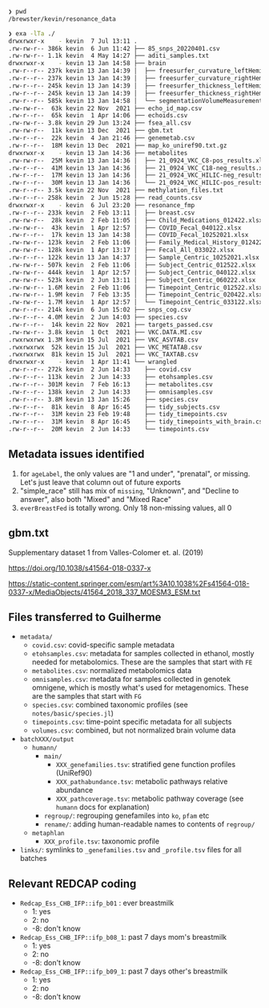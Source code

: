 
```sh
❯ pwd
/brewster/kevin/resonance_data

❯ exa -lTa ./
drwxrwxr-x    - kevin  7 Jul 13:11 .
.rw-rw-r-- 386k kevin  6 Jun 11:42 ├── 85_snps_20220401.csv
.rw-rw-r-- 1.1k kevin  4 May 14:27 ├── aditi_samples.txt
drwxrwxr-x    - kevin 13 Jan 14:58 ├── brain
.rw-r--r-- 237k kevin 13 Jan 14:39 │  ├── freesurfer_curvature_leftHemi_oct2021.csv
.rw-r--r-- 237k kevin 13 Jan 14:39 │  ├── freesurfer_curvature_rightHemi_oct2021.csv
.rw-r--r-- 245k kevin 13 Jan 14:39 │  ├── freesurfer_thickness_leftHemi_oct2021.csv
.rw-r--r-- 245k kevin 13 Jan 14:39 │  ├── freesurfer_thickness_rightHemi_oct2021.csv
.rw-r--r-- 585k kevin 13 Jan 14:58 │  └── segmentationVolumeMeasurements_oct2021.csv
.rw-rw-r--  63k kevin 22 Nov  2021 ├── echo_id_map.csv
.rw-r--r--  65k kevin  1 Apr 14:06 ├── echoids.csv
.rw-rw-r-- 3.8k kevin 29 Jun 13:24 ├── fsea_all.csv
.rw-rw-r--  11k kevin 13 Dec  2021 ├── gbm.txt
.rw-r--r--  22k kevin  4 Jan 21:46 ├── genemetab.csv
.rw-r--r--  18M kevin 13 Dec  2021 ├── map_ko_uniref90.txt.gz
drwxrwxr-x    - kevin 13 Jan 14:36 ├── metabolites
.rw-rw-r--  25M kevin 13 Jan 14:36 │  ├── 21_0924_VKC_C8-pos_results.xlsx
.rw-r--r--  41M kevin 13 Jan 14:36 │  ├── 21_0924_VKC_C18-neg_results.xlsx
.rw-r--r--  17M kevin 13 Jan 14:36 │  ├── 21_0924_VKC_HILIC-neg_results.xlsx
.rw-r--r--  30M kevin 13 Jan 14:36 │  └── 21_0924_VKC_HILIC-pos_results.xlsx
.rw-r--r-- 3.5k kevin 22 Nov  2021 ├── methylation_files.txt
.rw-r--r-- 258k kevin  2 Jun 15:28 ├── read_counts.csv
drwxrwxr-x    - kevin  6 Jul 23:20 ├── resonance_fmp
.rw-r--r-- 233k kevin  2 Feb 13:11 │  ├── breast.csv
.rw-rw-r--  28k kevin  2 Feb 11:05 │  ├── Child_Medications_012422.xlsx
.rw-rw-r--  43k kevin  1 Apr 12:57 │  ├── COVID_Fecal_040122.xlsx
.rw-r--r--  17k kevin 13 Jan 14:38 │  ├── COVID_Fecal_10252021.xlsx
.rw-rw-r-- 123k kevin  2 Feb 11:06 │  ├── Family_Medical_History_012422.xlsx
.rw-rw-r-- 128k kevin  1 Apr 13:17 │  ├── Fecal_All_033022.xlsx
.rw-r--r-- 122k kevin 13 Jan 14:37 │  ├── Sample_Centric_10252021.xlsx
.rw-rw-r-- 507k kevin  2 Feb 11:06 │  ├── Subject_Centric_012522.xlsx
.rw-rw-r-- 444k kevin  1 Apr 12:57 │  ├── Subject_Centric_040122.xlsx
.rw-rw-r-- 523k kevin  2 Jun 13:11 │  ├── Subject_Centric_060222.xlsx
.rw-rw-r-- 1.6M kevin  2 Feb 11:06 │  ├── Timepoint_Centric_012522.xlsx
.rw-rw-r-- 1.9M kevin  7 Feb 13:35 │  ├── Timepoint_Centric_020422.xlsx
.rw-rw-r-- 1.7M kevin  1 Apr 12:57 │  └── Timepoint_Centric_033122.xlsx
.rw-r--r-- 214k kevin  6 Jun 15:02 ├── snps_cog.csv
.rw-r--r-- 4.0M kevin  2 Jun 14:03 ├── species.csv
.rw-r--r--  14k kevin 22 Nov  2021 ├── targets_passed.csv
.rw-rw-r-- 3.8k kevin  1 Oct  2021 ├── VKC.DATA.MI.csv
.rwxrwxrwx 1.3M kevin 15 Jul  2021 ├── VKC_ASVTAB.csv
.rwxrwxrwx  52k kevin 15 Jul  2021 ├── VKC_METATAB.csv
.rwxrwxrwx  81k kevin 15 Jul  2021 ├── VKC_TAXTAB.csv
drwxrwxr-x    - kevin  1 Apr 11:41 └── wrangled
.rw-r--r-- 272k kevin  2 Jun 14:33    ├── covid.csv
.rw-r--r-- 113k kevin  2 Jun 14:33    ├── etohsamples.csv
.rw-r--r-- 301M kevin  7 Feb 16:13    ├── metabolites.csv
.rw-r--r-- 138k kevin  2 Jun 14:33    ├── omnisamples.csv
.rw-r--r-- 3.8M kevin 13 Jan 15:26    ├── species.csv
.rw-r--r--  81k kevin  8 Apr 16:45    ├── tidy_subjects.csv
.rw-r--r--  31M kevin 23 Feb 19:48    ├── tidy_timepoints.csv
.rw-r--r--  31M kevin  8 Apr 16:45    ├── tidy_timepoints_with_brain.csv
.rw-r--r--  20M kevin  2 Jun 14:33    └── timepoints.csv
```

## Metadata issues identified

1. for `ageLabel`, the only values are "1 and under", "prenatal", or missing.
   Let's just leave that column out of future exports
2. "simple_race" still has mix of `missing`, "Unknown", and "Decline to answer",
   also both "Mixed" and "Mixed Race"
3. `everBreastFed` is totally wrong. Only 18 non-missing values, all 0

## gbm.txt

Supplementary dataset 1 from Valles-Colomer et. al. (2019)

https://doi.org/10.1038/s41564-018-0337-x

https://static-content.springer.com/esm/art%3A10.1038%2Fs41564-018-0337-x/MediaObjects/41564_2018_337_MOESM3_ESM.txt

## Files transferred to Guilherme

- `metadata/` 
  - `covid.csv`: covid-specific sample metadata
  - `etohsamples.csv`: metadata for samples collected in ethanol,
    mostly needed for metabolomics.
    These are the samples that start with `FE`
  - `metabolites.csv`: normalized metabolomics data
  - `omnisamples.csv`: metadata for samples collected in genotek omnigene,
    which is mostly what's used for metagenomics.
    These are the samples that start with `FG`
  - `species.csv`: combined taxonomic profiles (see `notes/basic/species.jl`)
  - `timepoints.csv`: time-point specific metadata for all subjects
  - `volumes.csv`: combined, but not normalized brain volume data
- `batchXXX/output`
  - `humann/`
    - `main/`
      - `XXX_genefamilies.tsv`: stratified gene function profiles (UniRef90)
      - `XXX_pathabundance.tsv`: metabolic pathways relative abundance
      - `XXX_pathcoverage.tsv`: metabolic pathway coverage (see `humann` docs for explanation)
    - `regroup/`: regrouping genefamiles into `ko`, `pfam` etc
    - `rename/`: adding human-readable names to contents of `regroup/`
  - `metaphlan`
    - `XXX_profile.tsv`: taxonomic profile
- `links/`: symlinks to `_genefamilies.tsv` and `_profile.tsv` files for all batches


## Relevant REDCAP coding

- `Redcap_Ess_CHB_IFP::ifp_b01` : ever breastmilk
  - 1: yes
  - 2: no
  - -8: don't know
- `Redcap_Ess_CHB_IFP::ifp_b08_1`: past 7 days mom's breastmilk
  - 1: yes
  - 2: no
  - -8: don't know
- `Redcap_Ess_CHB_IFP::ifp_b09_1`: past 7 days other's breastmilk
  - 1: yes
  - 2: no
  - -8: don't know
